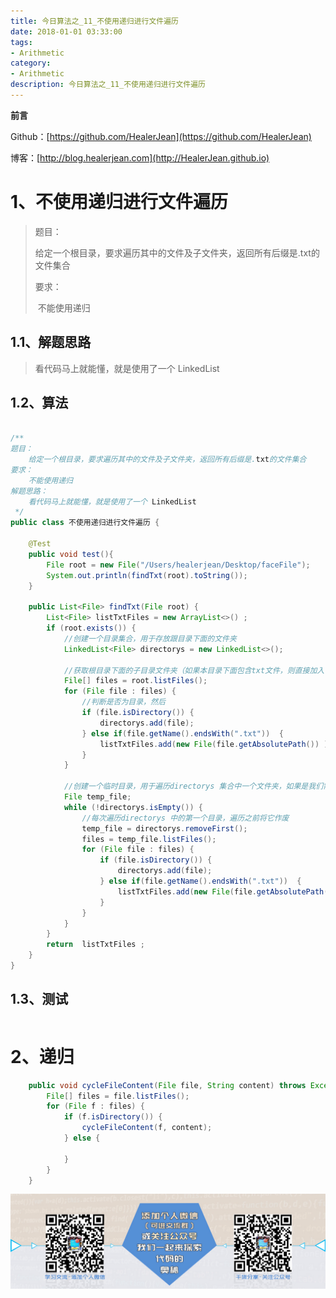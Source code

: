 ```yaml
---
title: 今日算法之_11_不使用递归进行文件遍历
date: 2018-01-01 03:33:00
tags: 
- Arithmetic
category: 
- Arithmetic
description: 今日算法之_11_不使用递归进行文件遍历
---
```


**前言**     

 Github：[https://github.com/HealerJean](https://github.com/HealerJean)         

 博客：[http://blog.healerjean.com](http://HealerJean.github.io)          



# 1、不使用递归进行文件遍历
> 题目：    
>
> ​    给定一个根目录，要求遍历其中的文件及子文件夹，返回所有后缀是.txt的文件集合    
>
> 要求：   
>
> ​    不能使用递归



## 1.1、解题思路 

> 看代码马上就能懂，就是使用了一个 LinkedList



## 1.2、算法

```java

/**
题目：
    给定一个根目录，要求遍历其中的文件及子文件夹，返回所有后缀是.txt的文件集合
要求：
    不能使用递归
解题思路：
    看代码马上就能懂，就是使用了一个 LinkedList
 */
public class 不使用递归进行文件遍历 {

    @Test
    public void test(){
        File root = new File("/Users/healerjean/Desktop/faceFile");
        System.out.println(findTxt(root).toString());
    }

    public List<File> findTxt(File root) {
        List<File> listTxtFiles = new ArrayList<>() ;
        if (root.exists()) {
            //创建一个目录集合，用于存放跟目录下面的文件夹
            LinkedList<File> directorys = new LinkedList<>();

            //获取根目录下面的子目录文件夹（如果本目录下面包含txt文件，则直接加入listTxtFiles集合中）
            File[] files = root.listFiles();
            for (File file : files) {
                //判断是否为目录，然后
                if (file.isDirectory()) {
                    directorys.add(file);
                } else if(file.getName().endsWith(".txt"))  {
                    listTxtFiles.add(new File(file.getAbsolutePath()) ) ;
                }
            }

            //创建一个临时目录，用于遍历directorys 集合中一个文件夹，如果是我们需要的txt文件，则直接加入集合中，如果该目录下包含子目录，则继续添加到directorys 集合中
            File temp_file;
            while (!directorys.isEmpty()) {
                //每次遍历directorys 中的第一个目录，遍历之前将它作废
                temp_file = directorys.removeFirst();
                files = temp_file.listFiles();
                for (File file : files) {
                    if (file.isDirectory()) {
                        directorys.add(file);
                    } else if(file.getName().endsWith(".txt"))  {
                        listTxtFiles.add(new File(file.getAbsolutePath()) ) ;
                    }
                }
            }
        }
        return  listTxtFiles ;
    }
}

```




## 1.3、测试 

```java

```



# 2、递归  

```java
    public void cycleFileContent(File file, String content) throws Exception {
        File[] files = file.listFiles();
        for (File f : files) {
            if (f.isDirectory()) {
                cycleFileContent(f, content);
            } else {
             
            }
        }
    }
```





![ContactAuthor](https://raw.githubusercontent.com/HealerJean/HealerJean.github.io/master/assets/img/artical_bottom.jpg)



<link rel="stylesheet" href="https://unpkg.com/gitalk/dist/gitalk.css">

<script src="https://unpkg.com/gitalk@latest/dist/gitalk.min.js"></script> 
<div id="gitalk-container"></div>    
 <script type="text/javascript">
    var gitalk = new Gitalk({
		clientID: `1d164cd85549874d0e3a`,
		clientSecret: `527c3d223d1e6608953e835b547061037d140355`,
		repo: `HealerJean.github.io`,
		owner: 'HealerJean',
		admin: ['HealerJean'],
		id: 'AAAAAAAAAAAAAAA',
    });
    gitalk.render('gitalk-container');
</script> 
